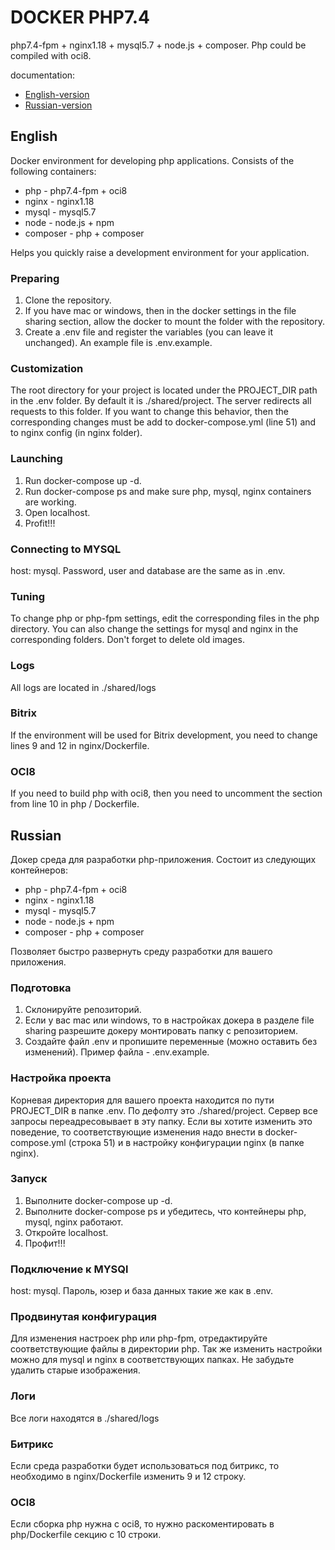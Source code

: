 # DOCKER PHP7.4

php7.4-fpm + nginx1.18 + mysql5.7 + node.js + composer. Php could be compiled with oci8.

documentation:
* [English-version](#English)
* [Russian-version](#Russian)

## English

Docker environment for developing php applications.
Consists of the following containers:
* php - php7.4-fpm + oci8
* nginx - nginx1.18
* mysql - mysql5.7
* node - node.js + npm
* composer - php + composer

Helps you quickly raise a development environment for your application.

### Preparing

1. Clone the repository.
1. If you have mac or windows, then in the docker settings in the file sharing section, allow the docker to mount the folder with the repository.
1. Create a .env file and register the variables (you can leave it unchanged). An example file is .env.example.

### Customization

The root directory for your project is located under the PROJECT_DIR path in the .env folder. By default it is ./shared/project.
The server redirects all requests to this folder. If you want to change this behavior, then the corresponding changes must be
add to docker-compose.yml (line 51) and to nginx config (in nginx folder).

### Launching

1. Run docker-compose up -d.
1. Run docker-compose ps and make sure php, mysql, nginx containers are working.
1. Open localhost.
1. Profit!!!

### Connecting to MYSQL

host: mysql.
Password, user and database are the same as in .env.

### Tuning

To change php or php-fpm settings, edit the corresponding files in the php directory.
You can also change the settings for mysql and nginx in the corresponding folders.
Don't forget to delete old images.

### Logs

All logs are located in ./shared/logs

### Bitrix

If the environment will be used for Bitrix development, you need to change lines 9 and 12 in nginx/Dockerfile.

### OCI8

If you need to build php with oci8, then you need to uncomment the section from line 10 in php / Dockerfile.

## Russian

Докер среда для разработки php-приложения. 
Состоит из следующих контейнеров:
* php - php7.4-fpm + oci8
* nginx - nginx1.18
* mysql - mysql5.7
* node - node.js + npm
* composer - php + composer

Позволяет быстро развернуть среду разработки для вашего приложения.

### Подготовка

1. Склонируйте репозиторий.
1. Если у вас mac или windows, то в настройках докера в разделе file sharing разрешите докеру монтировать папку с репозиторием.
1. Создайте файл .env и пропишите переменные (можно оставить без изменений). Пример файла - .env.example.

### Настройка проекта

Корневая директория для вашего проекта находится по пути PROJECT_DIR в папке .env. По дефолту это ./shared/project.
Сервер все запросы переадресовывает в эту папку. Если вы хотите изменить это поведение, то соответствующие изменения надо
внести в docker-compose.yml (строка 51) и в настройку конфигурации nginx (в папке nginx).

### Запуск

1. Выполните docker-compose up -d.
1. Выполните docker-compose ps и убедитесь, что контейнеры php, mysql, nginx работают.
1. Откройте localhost.
1. Профит!!!

### Подключение к MYSQl

host: mysql.
Пароль, юзер и база данных такие же как в .env.

### Продвинутая конфигурация

Для изменения настроек php или php-fpm, отредактируйте соответствующие файлы в директории php.
Так же изменить настройки можно для mysql и nginx в соответствующих папках.
Не забудьте удалить старые изображения.

### Логи

Все логи находятся в ./shared/logs

### Битрикс

Если среда разработки будет использоваться под битрикс, то необходимо в nginx/Dockerfile изменить 9 и 12 строку.

### OCI8

Если сборка php нужна с oci8, то нужно раскоментировать в php/Dockerfile секцию с 10 строки.
